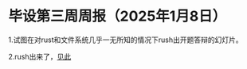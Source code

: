 # 毕设第三周周报（2025年1月8日）

1.试图在对rust和文件系统几乎一无所知的情况下rush出开题答辩的幻灯片。

2.rush出来了，[见此](https://github.com/duanjr/GraduationProject/blob/main/docs/%E6%AF%95%E8%AE%BE%E5%BC%80%E9%A2%98%E7%AD%94%E8%BE%A92025_%E6%AE%B5%E6%B4%A5%E8%8D%A3.pdf)